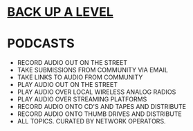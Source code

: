 # [BACK UP A LEVEL](../)

# PODCASTS

 - RECORD AUDIO OUT ON THE STREET
 - TAKE SUBMISSIONS FROM COMMUNITY VIA EMAIL
 - TAKE LINKS TO AUDIO FROM COMMUNITY 
 - PLAY AUDIO OUT ON THE STREET
 - PLAY AUDIO OVER LOCAL WIRELESS ANALOG RADIOS
 - PLAY AUDIO OVER STREAMING PLATFORMS
 - RECORD AUDIO ONTO CD'S AND TAPES AND DISTRIBUTE
 - RECORD AUDIO ONTO THUMB DRIVES AND DISTRIBUTE
 - ALL TOPICS. CURATED BY NETWORK OPERATORS.
